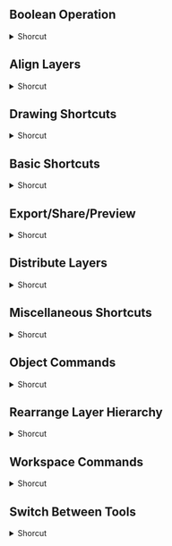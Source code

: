 ## Boolean Operation
<details>
           <summary>Shorcut</summary>

Shortcut | Description
------------ | -------------
Ctrl + 8 | Convert to path | 
Ctrl + Alt + I | Intersect | 
Ctrl + Alt + S | Subtract | 
Ctrl + Alt + U | Add | 
Ctrl + Alt + X | Exclude overlap | 

</details>

## Align Layers
<details>
           <summary>Shorcut</summary>

Shortcut | Description
------------ | -------------
Ctrl + Shift + C | Center (horizontally) | 
Ctrl + Shift + Down Arrow | Bottom | 
Ctrl + Shift + Left Arrow | Left | 
Ctrl + Shift + M | Middle (vertically) | 
Ctrl + Shift + Right Arrow | Right | 
Ctrl + Shift + Up Arrow | Top | 

</details>

## Drawing Shortcuts
<details>
           <summary>Shorcut</summary>

Shortcut | Description
------------ | -------------
Alt + Hold | Asymmetric control point | 
P | Pen tool | 
Shift + Hold | Snap control point angle / Snap anchor point angle | 

</details>

## Basic Shortcuts
<details>
           <summary>Shorcut</summary>

Shortcut | Description
------------ | -------------
Backspace | Delete | 
Ctrl + A | Select all | 
Ctrl + C | Copy | 
Ctrl + D | Duplicate | 
Ctrl + Shift + A | Deselect all | 
Ctrl + Shift + Z | Redo | 
Ctrl + V | Paste | 
Ctrl + X | Cut | 
Ctrl + Z | Undo | 

</details>

## Export/Share/Preview
<details>
           <summary>Shorcut</summary>

Shortcut | Description
------------ | -------------
Ctrl + E | Export asset | 
Ctrl + Enter | Preview prototype | 
Ctrl + Shift + E | Share prototype | 
Ctrl + Shift + I | Import asset | 

</details>

## Distribute Layers
<details>
           <summary>Shorcut</summary>

Shortcut | Description
------------ | -------------
Ctrl + Shift + H | Horizontal | 
Ctrl + Shift + V | Vertical | 

</details>

## Miscellaneous Shortcuts
<details>
           <summary>Shorcut</summary>

Shortcut | Description
------------ | -------------
Alt + Drag | Copy or Paste object | 
Alt + Hold | Draw or Resize from center / Smart guides | 
Ctrl + Left-Click | Direct select (click through group) | 
Enter | Edit text | 
Shift + Alt | Constrain from center | 
Shift + Hold | Constrain rotate (15°) / Line Constrain rotate (45°) / Constrain (maintain aspect ratio) | 

</details>

## Object Commands
<details>
           <summary>Shorcut</summary>

Shortcut | Description
------------ | -------------
Ctrl + G | Group | 
Ctrl + K | Make symbol | 
Ctrl + L | Lock object | 
Ctrl + R | Make repeat grid | 
Ctrl + Shift + G | Ungroup | 
Ctrl + Shift + M | Mask with shape | 

</details>

## Rearrange Layer Hierarchy
<details>
           <summary>Shorcut</summary>

Shortcut | Description
------------ | -------------
Ctrl + [ | Send backward | 
Ctrl + ] | Bring forward | 
Ctrl + Shift + [ | Send to back | 
Ctrl + Shift + ] | Bring to front | 

</details>

## Workspace Commands
<details>
           <summary>Shorcut</summary>

Shortcut | Description
------------ | -------------
Ctrl + +(plus) | Zoom in | 
Ctrl + \-(minus) | Zoom out | 
Ctrl + 0 | Zoom to fit | 
Ctrl + 1 | Zoom 100% | 
Ctrl + 2 | Zoom 200% | 
Ctrl + 3 | Zoom to selection | 
Ctrl + Tab | Switch workspace | 
Ctrl + \‘ | Show artboard grid | 
Spacebar | Pan | 

</details>

## Switch Between Tools
<details>
           <summary>Shorcut</summary>

Shortcut | Description
------------ | -------------
A | Artboard | 
E | Ellipse | 
L | Line | 
P | Pen | 
R | Rectangle | 
T | Text | 
V | Select | 
</details>
